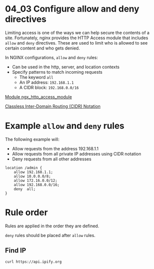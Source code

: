 # 04_03 Configure allow and deny directives

Limiting access is one of the ways we can help secure the contents of a site.  Fortunately, nginx provides the HTTP Access module that includes `allow` and `deny` directives. These are used to limit who is allowed to see certain content and who gets denied.

In NGINX configurations, `allow` and `deny` rules:
- Can be used in the http, server, and location contexts
- Specify patterns to match incoming requests
    - The keyword `all`
    - An IP address: `192.168.1.1`
    - A CIDR block: `192.168.0.0/16`

[Module ngx_http_access_module](https://nginx.org/en/docs/http/ngx_http_access_module.html)

[Classless Inter-Domain Routing (CIDR) Notation](https://en.wikipedia.org/wiki/Classless_Inter-Domain_Routing)

# Example `allow` and `deny` rules

The following example will:
- Allow requests from the address 192.168.1.1
- Allow requests from all private IP addresses using CIDR notation
- Deny requests from all other addresses

```NGINX
location /admin {
	allow 192.168.1.1;
	allow 10.0.0.0/8;
	allow 172.16.0.0/12;
	allow 192.168.0.0/16;
	deny  all;
}
```

# Rule order
Rules are applied in the order they are defined.

`deny` rules should be placed after `allow` rules.

## Find IP
```
curl https://api.ipify.org
```

